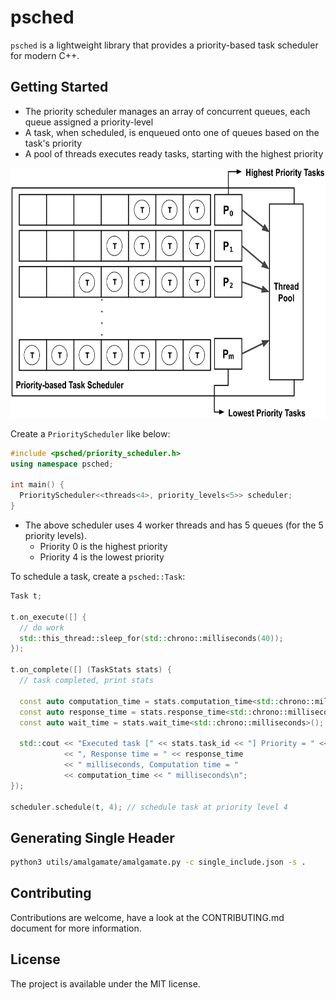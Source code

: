 # psched

`psched` is a lightweight library that provides a priority-based task scheduler for modern C++.

## Getting Started

* The priority scheduler manages an array of concurrent queues, each queue assigned a priority-level
* A task, when scheduled, is enqueued onto one of queues based on the task's priority
* A pool of threads executes ready tasks, starting with the highest priority

<p align="center">
  <img height="400" src="img/priority_scheduling.png"/>  
</p>

Create a `PriorityScheduler` like below:

```cpp
#include <psched/priority_scheduler.h>
using namespace psched;

int main() {
  PriorityScheduler<<threads<4>, priority_levels<5>> scheduler;
}
```

* The above scheduler uses 4 worker threads and has 5 queues (for the 5 priority levels). 
  - Priority 0 is the highest priority
  - Priority 4 is the lowest priority

To schedule a task, create a `psched::Task`:

```cpp
Task t;

t.on_execute([] {
  // do work
  std::this_thread::sleep_for(std::chrono::milliseconds(40));
});

t.on_complete([] (TaskStats stats) {
  // task completed, print stats
  
  const auto computation_time = stats.computation_time<std::chrono::milliseconds>();
  const auto response_time = stats.response_time<std::chrono::milliseconds>();
  const auto wait_time = stats.wait_time<std::chrono::milliseconds>();
    
  std::cout << "Executed task [" << stats.task_id << "] Priority = " << stats.task_priority
            << ", Response time = " << response_time 
            << " milliseconds, Computation time = " 
            << computation_time << " milliseconds\n";
});

scheduler.schedule(t, 4); // schedule task at priority level 4
```

## Generating Single Header

```bash
python3 utils/amalgamate/amalgamate.py -c single_include.json -s .
```

## Contributing
Contributions are welcome, have a look at the CONTRIBUTING.md document for more information.

## License
The project is available under the MIT license.
